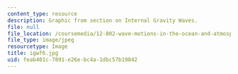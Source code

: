 ```yaml
---
content_type: resource
description: Graphic from section on Internal Gravity Waves.
file: null
file_location: /coursemedia/12-802-wave-motions-in-the-ocean-and-atmosphere-spring-2004/feab401c7891e26ebc4a1dbc57b19842_igwf6.jpg
file_type: image/jpeg
resourcetype: Image
title: igwf6.jpg
uid: feab401c-7891-e26e-bc4a-1dbc57b19842
---
```

